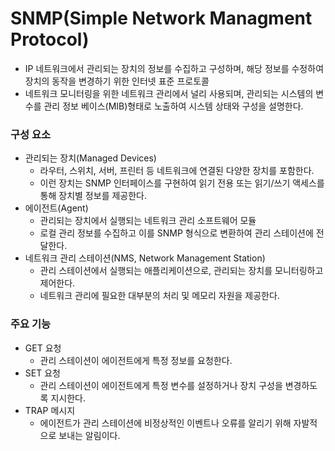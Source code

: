 # SNMP(Simple Network Managment Protocol)
- IP 네트워크에서 관리되는 장치의 정보를 수집하고 구성하며, 해당 정보를 수정하여 장치의 동작을 변경하기 위한 인터넷 표준 프로토콜
- 네트워크 모니터링을 위한 네트워크 관리에서 널리 사용되며, 관리되는 시스템의 변수를 관리 정보 베이스(MIB)형태로 노출하여 시스템 상태와 구성을 설명한다.
### 구성 요소
- 관리되는 장치(Managed Devices)
	- 라우터, 스위치, 서버, 프린터 등 네트워크에 연결된 다양한 장치를 포함한다.
	- 이런 장치는 SNMP 인터페이스를 구현하여 읽기 전용 또는 읽기/쓰기 액세스를 통해 장치별 정보를 제공한다.
- 에이전트(Agent)
	- 관리되는 장치에서 실행되는 네트워크 관리 소프트웨어 모듈
	- 로컬 관리 정보를 수집하고 이를 SNMP 형식으로 변환하여 관리 스테이션에 전달한다.
- 네트워크 관리 스테이션(NMS, Network Management Station)
	- 관리 스테이션에서 실행되는 애플리케이션으로, 관리되는 장치를 모니터링하고 제어한다.
	- 네트워크 관리에 필요한 대부분의 처리 및 메모리 자원을 제공한다.
### 주요 기능
- GET 요청
	- 관리 스테이션이 에이전트에게 특정 정보를 요청한다.
- SET 요청
	- 관리 스테이션이 에이전트에게 특정 변수를 설정하거나 장치 구성을 변경하도록 지시한다.
- TRAP 메시지
	- 에이전트가 관리 스테이션에 비정상적인 이벤트나 오류를 알리기 위해 자발적으로 보내는 알림이다.